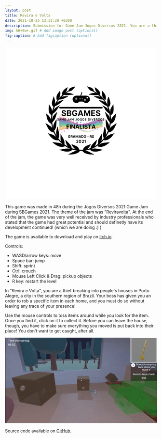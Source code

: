 ```yaml
---
layout: post
title: Revira e Volta
date: 2021-10-25 13:32:20 +0300
description: Submission for Game Jam Jogos Diversos 2021. You are a thief looking for an item, find it before you get caught!
img: h6+8w+.gif # Add image post (optional)
fig-caption: # Add figcaption (optional)
---
```


<p align="center">
  <img src="https://github.com/Julia-Melgare/julia-melgare.github.io/blob/gh-pages/assets/img/SBGames.png?raw=true"/>
</p>

This game was made in 48h during the Jogos Diversos 2021 Game Jam during SBGames 2021. The theme of the jam was "Reviravolta". At the end of the jam, the game was very well received by industry professionals who stated that the game had great potential and should definetly have its development continued! (which we are doing :) )

The game is available to download and play on [itch.io](https://clever-toast-games.itch.io/revira-e-volta).

Controls:
- WASD/arrow keys: move
- Space bar: jump
- Shift: sprint
- Ctrl: crouch
- Mouse Left Click & Drag: pickup objects
- R key: restart the level

In "Revira e Volta", you are a thief breaking into people's houses in Porto Alegre, a city in the southern region of Brazil. Your boss has given you an order to rob a specific item in each home, and you must do so without leaving any trace of your presence!

Use the mouse controls to toss items around while you look for the item. Once you find it, click on it to collect it. Before you can leave the house, though, you have to make sure everything you moved is put back into their place! You don't want to get caught, after all.

<p align="center">
  <img src="https://github.com/Julia-Melgare/julia-melgare.github.io/blob/gh-pages/assets/img/wyQ3_R.gif?raw=true"/>
</p>


Source code available on [GitHub](https://github.com/Julia-Melgare/Revira-e-Volta).
